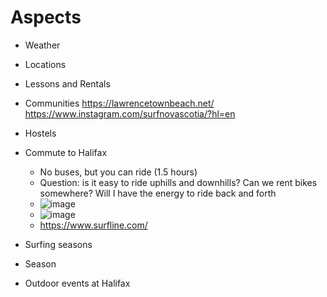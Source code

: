 # Aspects
- Weather 
- Locations
- Lessons and Rentals
- Communities
 https://lawrencetownbeach.net/
 https://www.instagram.com/surfnovascotia/?hl=en
- Hostels
- Commute to Halifax
  - No buses, but you can ride (1.5 hours)
  - Question: is it easy to ride uphills and downhills? Can we rent bikes somewhere? Will I have the energy to ride back and forth
  - ![image](https://github.com/Lin2xdd/Journy-Into-Exile/assets/72551770/b136a6a6-1a1a-4572-96da-0972a4aa78eb)
  - ![image](https://github.com/Lin2xdd/Journy-Into-Exile/assets/72551770/a22b05cb-51ec-46e0-9898-898854d1ed6d)
  - https://www.surfline.com/


- Surfing seasons
- Season
 - Outdoor events at Halifax
